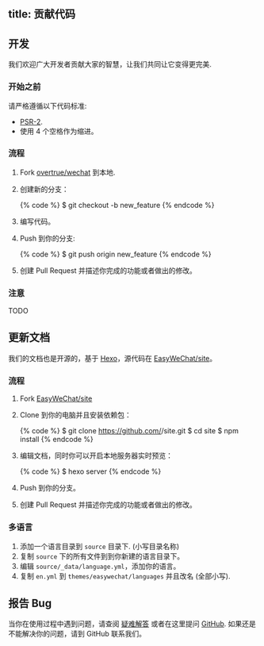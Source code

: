 title: 贡献代码
---
## 开发

我们欢迎广大开发者贡献大家的智慧，让我们共同让它变得更完美.

### 开始之前

请严格遵循以下代码标准:

- [PSR-2](https://github.com/php-fig/fig-standards/blob/master/accepted/PSR-2-coding-style-guide.md).
- 使用 4 个空格作为缩进。

### 流程

1. Fork [overtrue/wechat] 到本地.
2. 创建新的分支：

    {% code %}
    $ git checkout -b new_feature
    {% endcode %}

3. 编写代码。
4. Push 到你的分支:

    {% code %}
    $ git push origin new_feature
    {% endcode %}

5. 创建 Pull Request 并描述你完成的功能或者做出的修改。

### 注意

TODO

## 更新文档

我们的文档也是开源的，基于 [Hexo](http://hexo.io)，源代码在 [EasyWeChat/site]。

### 流程

1. Fork [EasyWeChat/site]
2. Clone 到你的电脑并且安装依赖包：

    {% code %}
    $ git clone https://github.com/<username>/site.git
    $ cd site
    $ npm install
    {% endcode %}

3. 编辑文档，同时你可以开启本地服务器实时预览：

    {% code %}
    $ hexo server
    {% endcode %}

4. Push 到你的分支。
5. 创建 Pull Request 并描述你完成的功能或者做出的修改。

### 多语言

1. 添加一个语言目录到 `source` 目录下. (小写目录名称)
2. 复制 `source` 下的所有文件到到你新建的语言目录下。
3. 编辑 `source/_data/language.yml`，添加你的语言。
4. 复制 `en.yml` 到 `themes/easywechat/languages` 并且改名 (全部小写).

## 报告 Bug

当你在使用过程中遇到问题，请查阅 [疑难解答](troubleshooting.html) 或者在这里提问 [GitHub](https://github.com/overtrue/wechat/issues). 如果还是不能解决你的问题，请到 GitHub 联系我们。

[overtrue/wechat]: https://github.com/overtrue/wechat
[EasyWeChat/site]: https://github.com/EasyWeChat/site